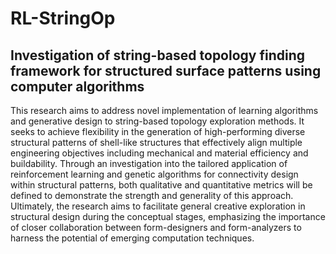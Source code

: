 # RL-StringOp
##  Investigation of string-based topology finding framework for structured surface patterns using computer algorithms

This research aims to address novel implementation of learning algorithms and generative design to string-based topology exploration methods. It seeks to achieve flexibility in the generation of high-performing diverse structural patterns of shell-like structures that effectively align multiple engineering objectives including mechanical and material efficiency and buildability. Through an investigation into the tailored application of reinforcement learning and genetic algorithms for connectivity design within structural patterns, both qualitative and quantitative metrics will be defined to demonstrate the strength and generality of this approach. Ultimately, the research aims to facilitate general creative exploration in structural design during the conceptual stages, emphasizing the importance of closer collaboration between form-designers and form-analyzers to harness the potential of emerging computation techniques.
